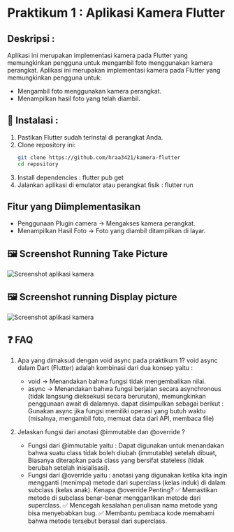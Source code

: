 # Praktikum 1 : Aplikasi Kamera Flutter

## Deskripsi :
Aplikasi ini merupakan implementasi kamera pada Flutter yang memungkinkan pengguna untuk mengambil foto menggunakan kamera perangkat.
Aplikasi ini merupakan implementasi kamera pada Flutter yang memungkinkan pengguna untuk:
- Mengambil foto menggunakan kamera perangkat.
- Menampilkan hasil foto yang telah diambil.

## 🚀 Instalasi :
1. Pastikan Flutter sudah terinstal di perangkat Anda.
2. Clone repository ini:
   ```sh
   git clone https://github.com/hraa3421/kamera-flutter
   cd repository
3. Install dependencies : flutter pub get
4. Jalankan aplikasi di emulator atau perangkat fisik : flutter run

##  Fitur yang Diimplementasikan
- Penggunaan Plugin camera → Mengakses kamera perangkat.
- Menampilkan Hasil Foto → Foto yang diambil ditampilkan di layar.

## 🖼 Screenshot Running Take Picture

![Screenshot aplikasi kamera](assets/TakePicture.jpg)

## 🖼 Screenshot running Display picture

![Screenshot aplikasi kamera](assets/DisplayPicture.jpg)

## ❓ FAQ
 1. Apa yang dimaksud dengan void async pada praktikum 1?
    void async dalam Dart (Flutter) adalah kombinasi dari dua konsep yaitu :
    - void → Menandakan bahwa fungsi tidak mengembalikan nilai.
    - async → Menandakan bahwa fungsi berjalan secara asynchronous (tidak langsung dieksekusi secara berurutan), memungkinkan penggunaan await di dalamnya.
      dapat disimpulkan sebagai berikut : Gunakan async jika fungsi memiliki operasi yang butuh waktu (misalnya, mengambil foto, memuat data dari API, membaca file)
    
2. Jelaskan fungsi dari anotasi @immutable dan @override ?
   - Fungsi dari @immutable yaitu :
     Dapat digunakan untuk menandakan bahwa suatu class tidak boleh diubah (immutable) setelah dibuat,
     Biasanya diterapkan pada class yang bersifat stateless (tidak berubah setelah inisialisasi).
   - Fungsi dari @override yaitu :
     anotasi yang digunakan ketika kita ingin mengganti (menimpa) metode dari superclass (kelas induk) di dalam subclass (kelas anak).
     Kenapa @override Penting?
      ✅ Memastikan metode di subclass benar-benar menggantikan metode dari superclass.
      ✅ Mencegah kesalahan penulisan nama metode yang bisa menyebabkan bug.
      ✅ Membantu pembaca kode memahami bahwa metode tersebut berasal dari superclass.
   

    
